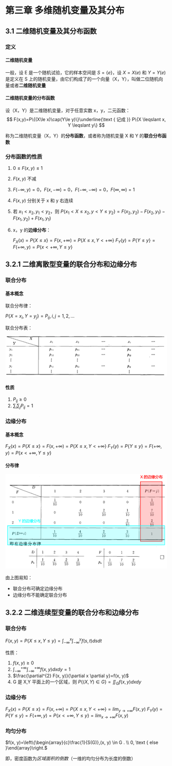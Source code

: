 # 第三章 多维随机变量及其分布

## 3.1 二维随机变量及其分布函数

### 定义

#### 二维随机变量

一般，设 E 是一个随机试验，它的样本空间是 $S=\{e\}$，设 $X=X(e)$ 和 $Y=Y(e)$ 是定义在 S 上的随机变量，由它们构成了的一个向量（X，Y），叫做二位随机向量或者**二维随机变量**

#### 二维随机变量的分布函数

设（X，Y）是二维随机变量，对于任意实数 x，y，二元函数：
$$
F(x,y)=P\{(X\le x)\cap(Y\le y)\}\underline{\text { 记成 }} P\{X \leqslant x, Y \leqslant y\}
$$

称为二维随机变量（X，Y）的**分布函数**，或者称为随机变量 X 和 Y 的**联合分布函数**

### 分布函数的性质

1. $0\le F(x,y)\le 1$

2. $F(x,y)$ 不减

3. $F(-\infty,y)=0$，$F(x,-\infty)=0$，$F(-\infty,-\infty)=0$，$F(\infty,\infty)=1$

4. $F(x,y)$ 分别关于 x 和 y 右连续

5. 若 $x_1<x_2,y_1<y_2$，则 $P\{x_1<X\le x_2,y<Y\le y_2\}=F(x_2,y_2)-F(x_2,y_1)-F(x_1,y_2)+F(x_1,y_1)$ 

6. x，y 的**边缘分布**：

   $F_{X}(x)=P\{X \leq x\}=F(x,+\infty)=P\{X \le x,Y<+\infty\}$
   $F_{Y}(y)=P\{Y \leqslant y\}=F(+\infty, y)=P\{x<+\infty, Y \leqslant y\}$

## 3.2.1 二维离散型变量的联合分布和边缘分布

### 联合分布

#### 基本概念

联合分布律：

$P\{X=x_i,Y=y_j\}=P_{ij},i,j=1,2,...$ 

联合分布表：

![image-20210511220152943](doc/image-20210511220152943.png)

#### 性质

1. $P_{ij}\ge 0$
2. $\sum_{i} \sum_{j} P_{i j}=1$

### 边缘分布
#### 基本概念
$F_{X}(x)=P\{X \leq x\}=F(x,+\infty)=P\{X \le x,Y<+\infty\}$
$F_{Y}(y)=P\{Y \leqslant y\}=F(+\infty, y)=P\{x<+\infty, Y \leqslant y\}$

#### 分布律
![image-20210511222320349](doc/image-20210511222320349.png)

由上图易知：

- 联合分布可确定边缘分布
- 边缘分布不能确定联合分布

## 3.2.2 二维连续型变量的联合分布和边缘分布

### 联合分布

$F(x,y)=P\{X\le x,Y\le y\}=\int^x_{-\infty}\int^y_{-\infty}f(s,t)dsdt$

性质：

1. $f(x,y)\ge0$
2. $\int^{+\infty}_{-\infty}\int^{+\infty}_{-\infty}f(x,y)dxdy=1$
3. $\frac{\partial^{2} F(x, y)}{\partial x \partial y}=f(x, y)$
4. G 是 X,Y 平面上的一个区域，则 $P\{(X,Y)\in G\}=\iint_{G}f(x , y) d x d y$

### 边缘分布

$F_{X}(x)=P\{X \leq x\}=F(x,+\infty)=P\{X \le x,Y<+\infty\}=lim_{y\rightarrow+\infty}F(x,y)$
$F_{Y}(y)=P\{Y \le y\}=F(+\infty, y)=P\{x<+\infty, Y \le y\}=lim_{x\rightarrow+\infty}F(x,y)$

### 均匀分布

$f(x, y)=\left\{\begin{array}{c}\frac{1}{S(G)},(x, y) \in G . \\ 0, \text { else }\end{array}\right.$

即，密度函数为*区域面积的倒数*（一维的均匀分布为长度的倒数）

